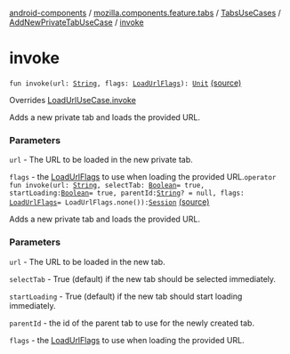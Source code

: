 [android-components](../../../index.md) / [mozilla.components.feature.tabs](../../index.md) / [TabsUseCases](../index.md) / [AddNewPrivateTabUseCase](index.md) / [invoke](./invoke.md)

# invoke

`fun invoke(url: `[`String`](https://kotlinlang.org/api/latest/jvm/stdlib/kotlin/-string/index.html)`, flags: `[`LoadUrlFlags`](../../../mozilla.components.concept.engine/-engine-session/-load-url-flags/index.md)`): `[`Unit`](https://kotlinlang.org/api/latest/jvm/stdlib/kotlin/-unit/index.html) [(source)](https://github.com/mozilla-mobile/android-components/blob/master/components/feature/tabs/src/main/java/mozilla/components/feature/tabs/TabsUseCases.kt#L105)

Overrides [LoadUrlUseCase.invoke](../../../mozilla.components.feature.session/-session-use-cases/-load-url-use-case/invoke.md)

Adds a new private tab and loads the provided URL.

### Parameters

`url` - The URL to be loaded in the new private tab.

`flags` - the [LoadUrlFlags](../../../mozilla.components.concept.engine/-engine-session/-load-url-flags/index.md) to use when loading the provided URL.`operator fun invoke(url: `[`String`](https://kotlinlang.org/api/latest/jvm/stdlib/kotlin/-string/index.html)`, selectTab: `[`Boolean`](https://kotlinlang.org/api/latest/jvm/stdlib/kotlin/-boolean/index.html)` = true, startLoading: `[`Boolean`](https://kotlinlang.org/api/latest/jvm/stdlib/kotlin/-boolean/index.html)` = true, parentId: `[`String`](https://kotlinlang.org/api/latest/jvm/stdlib/kotlin/-string/index.html)`? = null, flags: `[`LoadUrlFlags`](../../../mozilla.components.concept.engine/-engine-session/-load-url-flags/index.md)` = LoadUrlFlags.none()): `[`Session`](../../../mozilla.components.browser.session/-session/index.md) [(source)](https://github.com/mozilla-mobile/android-components/blob/master/components/feature/tabs/src/main/java/mozilla/components/feature/tabs/TabsUseCases.kt#L118)

Adds a new private tab and loads the provided URL.

### Parameters

`url` - The URL to be loaded in the new tab.

`selectTab` - True (default) if the new tab should be selected immediately.

`startLoading` - True (default) if the new tab should start loading immediately.

`parentId` - the id of the parent tab to use for the newly created tab.

`flags` - the [LoadUrlFlags](../../../mozilla.components.concept.engine/-engine-session/-load-url-flags/index.md) to use when loading the provided URL.